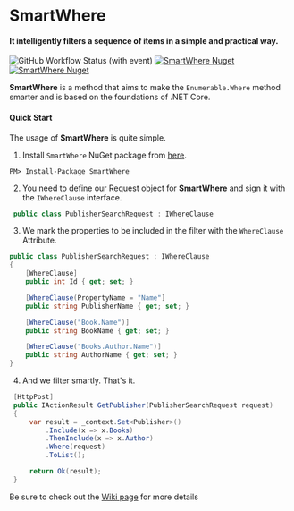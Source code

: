# SmartWhere
#### It intelligently filters a sequence of items in a simple and practical way.

![GitHub Workflow Status (with event)](https://img.shields.io/github/actions/workflow/status/byerlikaya/SmartWhere/dotnet.yml)
[![SmartWhere Nuget](https://img.shields.io/nuget/v/SmartWhere)](https://www.nuget.org/packages/SmartWhere)
[![SmartWhere Nuget](https://img.shields.io/nuget/dt/SmartWhere)](https://www.nuget.org/packages/SmartWhere)

**SmartWhere** is a method that aims to make the `Enumerable.Where` method smarter and is based on the foundations of .NET Core.

#### Quick Start
The usage of **SmartWhere** is quite simple.

1. Install `SmartWhere` NuGet package from [here](https://www.nuget.org/packages/SmartWhere/).

````
PM> Install-Package SmartWhere
````

2. You need to define our Request object for **SmartWhere** and sign it with the `IWhereClause` interface.
   
```csharp
 public class PublisherSearchRequest : IWhereClause
```

3. We mark the properties to be included in the filter with the `WhereClause` Attribute.

```csharp
public class PublisherSearchRequest : IWhereClause
{
    [WhereClause]
    public int Id { get; set; }

    [WhereClause(PropertyName = "Name"]
    public string PublisherName { get; set; }

    [WhereClause("Book.Name")]
    public string BookName { get; set; }

    [WhereClause("Books.Author.Name")]
    public string AuthorName { get; set; }
}
```
4. And we filter smartly. That's it.

```csharp
 [HttpPost]
 public IActionResult GetPublisher(PublisherSearchRequest request)
 {
     var result = _context.Set<Publisher>()
         .Include(x => x.Books)
         .ThenInclude(x => x.Author)
         .Where(request)
         .ToList();

     return Ok(result);
 }
```

Be sure to check out the [Wiki page](https://github.com/byerlikaya/SmartWhere/wiki) for more details
